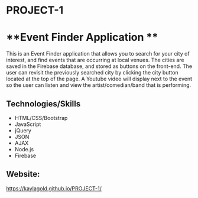 # PROJECT-1
# **Event Finder Application ** #

This is an Event Finder application that allows you to search for your city of interest, and find events that are occurring at local venues. The cities are saved in the Firebase database, and stored as buttons on the front-end. The user can revisit the previously searched city by clicking the city button located at the top of the page. A Youtube video will display next to the event so the user can listen and view the artist/comedian/band that is performing.

## Technologies/Skills ##
- HTML/CSS/Bootstrap
- JavaScript
- jQuery
- JSON
- AJAX
- Node.js
- Firebase

## Website: ##
 https://kaylagold.github.io/PROJECT-1/


